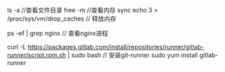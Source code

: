 ls -a //查看文件目录
free -m //查看内存
sync 
echo 3 > /proc/sys/vm/drop_caches // 释放内存

 ps -ef | grep nginx  // 查看nginx进程




 curl -L https://packages.gitlab.com/install/repositories/runner/gitlab-runner/script.rpm.sh | sudo bash // 安装git-runner
 sudo yum install gitlab-runner
 